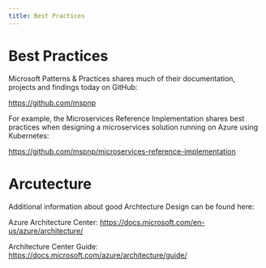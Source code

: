 ```yaml
---
title: Best Practices
---
```


# Best Practices

Microsoft Patterns & Practices shares much of their documentation, projects and findings today on GitHub:

https://github.com/mspnp

For example, the Microservices Reference Implementation shares best practices when designing a microservices solution running on Azure using Kubernetes:

https://github.com/mspnp/microservices-reference-implementation


# Arcutecture

Additional information about good Archtecture Design can be found here:

Azure Architecture Center: https://docs.microsoft.com/en-us/azure/architecture/

Architecture Center Guide: https://docs.microsoft.com/azure/architecture/guide/